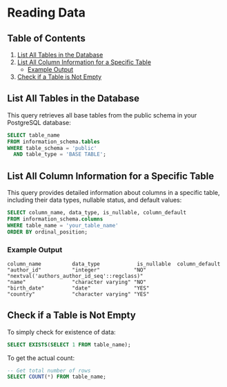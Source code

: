 # Reading Data

## Table of Contents
1. [List All Tables in the Database](#list-all-tables-in-the-database)
2. [List All Column Information for a Specific Table](#list-all-column-information-for-a-specific-table)
   - [Example Output](#example-output)
3. [Check if a Table is Not Empty](#check-if-a-table-is-not-empty)

## List All Tables in the Database
This query retrieves all base tables from the public schema in your PostgreSQL database:
```sql
SELECT table_name
FROM information_schema.tables
WHERE table_schema = 'public'
  AND table_type = 'BASE TABLE';
```

## List All Column Information for a Specific Table
This query provides detailed information about columns in a specific table, including their data types, nullable status, and default values:
```sql
SELECT column_name, data_type, is_nullable, column_default
FROM information_schema.columns
WHERE table_name = 'your_table_name'
ORDER BY ordinal_position;
```

### Example Output
```
column_name          data_type            is_nullable  column_default
"author_id"          "integer"           "NO"         "nextval('authors_author_id_seq'::regclass)"
"name"               "character varying" "NO"        
"birth_date"         "date"              "YES"        
"country"            "character varying" "YES"        
```

## Check if a Table is Not Empty
To simply check for existence of data:
```sql
SELECT EXISTS(SELECT 1 FROM table_name);
```

To get the actual count:
```sql
-- Get total number of rows
SELECT COUNT(*) FROM table_name;
```